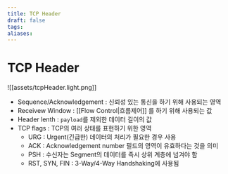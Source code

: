 ```yaml
---
title: TCP Header
draft: false
tags: 
aliases:
---
```

# TCP Header 
![[assets/tcpHeader.light.png]]
- Sequence/Acknowledgement : 신뢰성 있는 통신을 하기 위해 사용되는 영역
- Receivew Window : [[Flow Control|흐름제어]] 를 하기 위해 사용되는 값 
- Header lenth : `payload`를 제외한 데이터 길이의 값 
- TCP flags : TCP의 여러 상태를 표현하기 위한 영역
	- URG : Urgent(긴급한) 데이터의 처리가 필요한 경우 사용
	- ACK : Acknowledgement number 필드의 영역이 유효하다는 것을 의미
	- PSH : 수신자는 Segment의 데이터를 즉시 상위 계층에 넘겨야 함 
	- RST, SYN, FIN : 3-Way/4-Way Handshaking에 사용됨 

